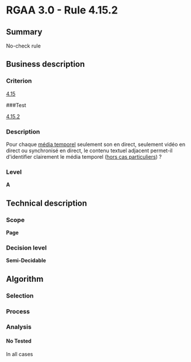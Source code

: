 # RGAA 3.0 -  Rule 4.15.2

## Summary

No-check rule

## Business description

### Criterion

[4.15](http://disic.github.io/rgaa_referentiel_en/RGAA3.0_Criteria_English_version_v1.html#crit-4-15)

###Test

[4.15.2](http://disic.github.io/rgaa_referentiel_en/RGAA3.0_Criteria_English_version_v1.html#test-4-15-2)

### Description

Pour chaque <a href="http://references.modernisation.gouv.fr/referentiel-technique-0#mMediaTemp">m&eacute;dia temporel</a> seulement son en direct, seulement vid&eacute;o en direct ou synchronis&eacute; en direct, le contenu textuel adjacent permet-il d'identifier clairement le m&eacute;dia temporel (<a href="http://references.modernisation.gouv.fr/referentiel-technique-0#cpCrit4-15" title="Cas particuliers pour le crit&egrave;re 4.15">hors cas particuliers</a>) ?

### Level

**A**

## Technical description

### Scope

**Page**

### Decision level

**Semi-Decidable**

## Algorithm

### Selection

### Process

### Analysis

#### No Tested 

In all cases
